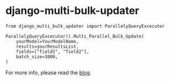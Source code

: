 # django-multi-bulk-updater

```
from django_multi_bulk_updater import ParallelyQueryExcecutor

ParallelyQueryExcecutor().Multi_Parallel_Bulk_Update(
    yourModel=YourModelName,
    results=yourResultsList,
    fields=["field1", "field2"],
    batch_size=1000,
)
```
For more info, please read the [blog](https://medium.com/@sushilprasad60649/unlocking-the-power-of-row-level-updates-with-our-latest-package-ccc11d148c85).
